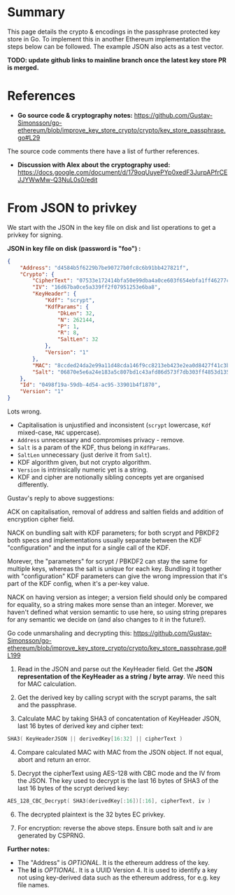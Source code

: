# Summary

This page details the crypto & encodings in the passphrase protected key store in Go. To implement this in another Ethereum implementation the steps below can be followed. The example JSON also acts as a test vector.

**TODO: update github links to mainline branch once the latest key store PR is merged.**

# References

* **Go source code & cryptography notes:** https://github.com/Gustav-Simonsson/go-ethereum/blob/improve_key_store_crypto/crypto/key_store_passphrase.go#L29

The source code comments there have a list of further references.

* **Discussion with Alex about the cryptography used:** https://docs.google.com/document/d/179oqUuyePYp0xedF3JurpAPfrCEJJYWwMw-Q3NuL0s0/edit

# From JSON to privkey

We start with the JSON in the key file on disk and list operations to get a privkey for signing.

**JSON in key file on disk (password is "foo") :**

```json
{
    "Address": "d4584b5f6229b7be90727b0fc8c6b91bb427821f",
    "Crypto": {
        "CipherText": "07533e172414bfa50e99dba4a0ce603f654ebfa1ff46277c3e0c577fdc87f6bb4e4fe16c5a94ce6ce14cfa069821ef9b",
        "IV": "16d67ba0ce5a339ff2f07951253e6ba8",
        "KeyHeader": {
            "Kdf": "scrypt",
            "KdfParams": {
                "DkLen": 32,
                "N": 262144,
                "P": 1,
                "R": 8,
                "SaltLen": 32
            },
            "Version": "1"
        },
        "MAC": "8ccded24da2e99a11d48cda146f9cc8213eb423e2ea0d8427f41c3be414424dd",
        "Salt": "06870e5e6a24e183a5c807bd1c43afd86d573f7db303ff4853d135cd0fd3fe91"
    },
    "Id": "0498f19a-59db-4d54-ac95-33901b4f1870",
    "Version": "1"
}
```

Lots wrong.

- Capitalisation is unjustified and inconsistent (`scrypt` lowercase, `Kdf` mixed-case, `MAC` uppercase).
- `Address` unnecessary and compromises privacy - remove.
- `Salt` is a param of the KDF, thus belong in `KdfParams`.
- `SaltLen` unnecessary (just derive it from `Salt`).
- KDF algorithm given, but not crypto algorithm. 
- `Version` is intrinsically numeric yet is a string.
- KDF and cipher are notionally sibling concepts yet are organised differently.

Gustav's reply to above suggestions:

ACK on capitalisation, removal of address and saltlen fields and addition of encryption cipher field.

NACK on bundling salt with KDF parameters; for both scrypt and PBKDF2 both specs and implementations usually separate between the KDF "configuration" and the input for a single call of the KDF.

Morever, the "parameters" for scrypt / PBKDF2 can stay the same for multiple keys, whereas the salt is unique for each key. Bundling it together with "configuration" KDF parameters can give the wrong impression that it's part of the KDF config, when it's a per-key value.

NACK on having version as integer; a version field should only be compared for equality, so a string makes more sense than an integer. Morever, we haven't defined what version semantic to use here, so using string prepares for any semantic we decide on (and also changes to it in the future!).


Go code unmarshaling and decrypting this: https://github.com/Gustav-Simonsson/go-ethereum/blob/improve_key_store_crypto/crypto/key_store_passphrase.go#L199

1. Read in the JSON and parse out the KeyHeader field. Get the **JSON representation of the KeyHeader as a string / byte array**. We need this for MAC calculation.

2. Get the derived key by calling scrypt with the scrypt params, the salt and the passphrase.

3. Calculate MAC by taking SHA3 of concatentation of KeyHeader JSON, last 16 bytes of derived key and cipher text:
```go
SHA3( KeyHeaderJSON || derivedKey[16:32] || cipherText )
```

4. Compare calculated MAC with MAC from the JSON object. If not equal, abort and return an error.

5. Decrypt the cipherText using AES-128 with CBC mode and the IV from the JSON. The key used to decrypt is the last 16 bytes of SHA3 of the last 16 bytes of the scrypt derived key:
```go
AES_128_CBC_Decrypt( SHA3(derivedKey[:16])[:16], cipherText, iv )
```

6. The decrypted plaintext is the 32 bytes EC privkey.

7. For encryption: reverse the above steps. Ensure both salt and iv are generated by CSPRNG.

**Further notes:**
* The "Address" is *OPTIONAL*. It is the ethereum address of the key.
* The **Id** is *OPTIONAL*. It is a UUID Version 4. It is used to identify a key not using key-derived data such as the ethereum address, for e.g. key file names.